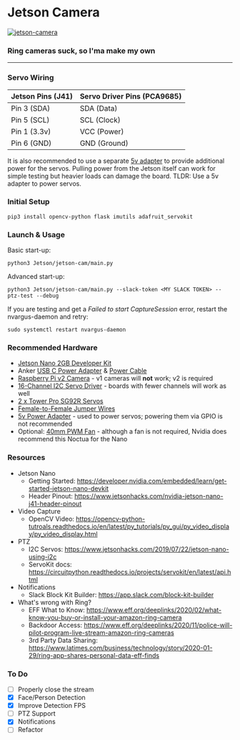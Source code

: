 # Jetson Camera

[![jetson-camera](https://assets.mofoprod.net/network/images/ring_banner.original.png)](https://www.eff.org/deeplinks/2020/02/what-know-you-buy-or-install-your-amazon-ring-camera)

### Ring cameras suck, so I'ma make my own

<hr>

### Servo Wiring

| Jetson Pins (J41) | Servo Driver Pins (PCA9685) |
|-------------------|-----------------------------|
| Pin 3 (SDA)       | SDA (Data)                  |
| Pin 5 (SCL)       | SCL (Clock)                 |
| Pin 1 (3.3v)      | VCC (Power)                 |
| Pin 6 (GND)       | GND (Ground)                |

It is also recommended to use a separate [5v adapter](https://smile.amazon.com/BOLWEO-Universal-Connector-Household-Electronic/dp/B07QNTF9G8) to provide additional power for the servos. Pulling power from the Jetson itself can work for simple testing but heavier loads can damage the board. TLDR: Use a 5v adapter to power servos.


### Initial Setup

`pip3 install opencv-python flask imutils adafruit_servokit`


### Launch & Usage

Basic start-up:

`python3 Jetson/jetson-cam/main.py`

Advanced start-up:

`python3 Jetson/jetson-cam/main.py --slack-token <MY SLACK TOKEN> --ptz-test --debug`

If you are testing and get a *Failed to start CaptureSession* error, restart the nvargus-daemon and retry:

`sudo systemctl restart nvargus-daemon`


### Recommended Hardware

- [Jetson Nano 2GB Developer Kit](https://smile.amazon.com/NVIDIA-Jetson-Nano-2GB-Developer/dp/B08J157LHH)
- Anker [USB C Power Adapter](https://smile.amazon.com/gp/product/B0828WB2VR) & [Power Cable](https://smile.amazon.com/gp/product/B0832M47KX)
- [Raspberry Pi v2 Camera](https://smile.amazon.com/Raspberry-Pi-Camera-Module-Megapixel/dp/B01ER2SKFS) - v1 cameras will **not** work; v2 is required
- [16-Channel I2C Servo Driver](https://smile.amazon.com/gp/product/B014KTSMLA) - boards with fewer channels will work as well
- [2 x Tower Pro SG92R Servos](https://smile.amazon.com/TowerPro-SG92R-Micro-Servo-pack/dp/B01CX63AOQ/)
- [Female-to-Female Jumper Wires](https://smile.amazon.com/gp/product/B01L5ULRUA)
- [5v Power Adapter](https://smile.amazon.com/BOLWEO-Universal-Connector-Household-Electronic/dp/B07QNTF9G8) - used to power servos; powering them via GPIO is not recommended
- Optional: [40mm PWM Fan](https://smile.amazon.com/dp/B07DXS86G7) - although a fan is not required, Nvidia does recommend this Noctua for the Nano


### Resources
- Jetson Nano
    - Getting Started: https://developer.nvidia.com/embedded/learn/get-started-jetson-nano-devkit
    - Header Pinout: https://www.jetsonhacks.com/nvidia-jetson-nano-j41-header-pinout
- Video Capture
    - OpenCV Video: https://opencv-python-tutroals.readthedocs.io/en/latest/py_tutorials/py_gui/py_video_display/py_video_display.html
- PTZ
    - I2C Servos: https://www.jetsonhacks.com/2019/07/22/jetson-nano-using-i2c
    - ServoKit docs: https://circuitpython.readthedocs.io/projects/servokit/en/latest/api.html
- Notifications
    - Slack Block Kit Builder: https://app.slack.com/block-kit-builder
- What's wrong with Ring?
    - EFF What to Know: https://www.eff.org/deeplinks/2020/02/what-know-you-buy-or-install-your-amazon-ring-camera
    - Backdoor Access: https://www.eff.org/deeplinks/2020/11/police-will-pilot-program-live-stream-amazon-ring-cameras
    - 3rd Party Data Sharing: https://www.latimes.com/business/technology/story/2020-01-29/ring-app-shares-personal-data-eff-finds
    

### To Do

- [ ] Properly close the stream
- [x] Face/Person Detection
- [x] Improve Detection FPS
- [ ] PTZ Support
- [x] Notifications
- [ ] Refactor